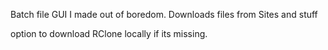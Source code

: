 Batch file GUI I made out of boredom. 
Downloads files from Sites and stuff

option to download RClone locally if its missing. 
